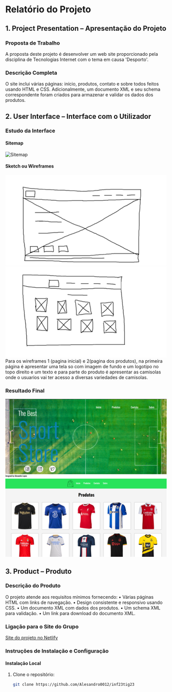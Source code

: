 # Relatório do Projeto

## 1. Project Presentation – Apresentação do Projeto

### Proposta de Trabalho
A proposta deste projeto é desenvolver um web site proporcionado pela disciplina de Tecnologias Internet com o tema em causa 'Desporto'.

### Descrição Completa
O site inclui várias páginas: início, produtos, contato e sobre todos feitos usando HTML e CSS. Adicionalmente, um documento XML e seu schema correspondente foram criados para armazenar e validar os dados dos produtos.

## 2. User Interface – Interface com o Utilizador

### Estudo da Interface
#### Sitemap
![Sitemap]()


#### Sketch ou Wireframes
![Wireframe1](/images/wireframe1.png)
![Wireframe2](/images/wireframe2.png)
Para os wireframes 1 (pagina inicial) e 2(pagina dos produtos), na primeira página é apresentar uma tela so com imagem de fundo e um logotipo no topo direito e um texto e para parte do produto é apresentar as camisolas onde o usuarios vai ter acesso a diversas variedades de camisolas. 

### Resultado Final

![Interface Final 1](/images/interface_in.png)
![Interface Final 2](/images/interface_p.png)

## 3. Product – Produto

### Descrição do Produto
O projeto atende aos requisitos mínimos fornecendo:
•	Várias páginas HTML com links de navegação.
•	Design consistente e responsivo usando CSS.
•	Um documento XML com dados dos produtos.
•	Um schema XML para validação.
•	Um link para download do documento XML.


### Ligação para o Site do Grupo
[Site do projeto no Netlify](https://heroic-scone-b73165.netlify.app/)

### Instruções de Instalação e Configuração

#### Instalação Local
1. Clone o repositório:
   ```bash
   git clone https://github.com/Alesandro0012/inf23tig23

